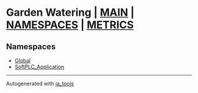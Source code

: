 # Garden Watering | [MAIN] | [NAMESPACES] | [METRICS]  

## Namespaces  

- [Global](Global/nsMain_st.md)  
- [SoftPLC_Application](SoftPLC_Application/nsMain_st.md)  

---
Autogenerated with [ia_tools](https://github.com/tkucic/ia_tools)  

[MAIN]: ../../index_st.md
[NAMESPACES]: nsList_st.md
[METRICS]: ../metrics_st.md
